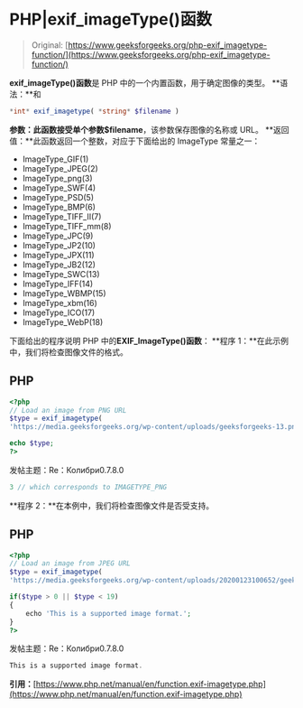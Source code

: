 # PHP|exif_imageType()函数

> Original: [https://www.geeksforgeeks.org/php-exif_imagetype-function/](https://www.geeksforgeeks.org/php-exif_imagetype-function/)

**exif_imageType()函数**是 PHP 中的一个内置函数，用于确定图像的类型。
**语法：**和

```php
*int* exif_imagetype( *string* $filename )
```

**参数：**此函数接受单个参数**$filename**，该参数保存图像的名称或 URL。
**返回值：**此函数返回一个整数，对应于下面给出的 ImageType 常量之一：

*   ImageType_GIF(1)
*   ImageType_JPEG(2)
*   ImageType_png(3)
*   ImageType_SWF(4)
*   ImageType_PSD(5)
*   ImageType_BMP(6)
*   ImageType_TIFF_II(7)
*   ImageType_TIFF_mm(8)
*   ImageType_JPC(9)
*   ImageType_JP2(10)
*   ImageType_JPX(11)
*   ImageType_JB2(12)
*   ImageType_SWC(13)
*   ImageType_IFF(14)
*   ImageType_WBMP(15)
*   ImageType_xbm(16)
*   ImageType_ICO(17)
*   ImageType_WebP(18)

下面给出的程序说明 PHP 中的**EXIF_ImageType()函数**：
**程序 1：**在此示例中，我们将检查图像文件的格式。

## PHP

```php
<?php
// Load an image from PNG URL
$type = exif_imagetype(
'https://media.geeksforgeeks.org/wp-content/uploads/geeksforgeeks-13.png');

echo $type;
?>
```

发帖主题：Re：Колибри0.7.8.0

```php
3 // which corresponds to IMAGETYPE_PNG
```

**程序 2：**在本例中，我们将检查图像文件是否受支持。

## PHP

```php
<?php
// Load an image from JPEG URL
$type = exif_imagetype(
'https://media.geeksforgeeks.org/wp-content/uploads/20200123100652/geeksforgeeks12.jpg');

if($type > 0 || $type < 19)
{
    echo 'This is a supported image format.';
}
?>
```

发帖主题：Re：Колибри0.7.8.0

```php
This is a supported image format.
```

**引用：**[https://www.php.net/manual/en/function.exif-imagetype.php](https://www.php.net/manual/en/function.exif-imagetype.php)